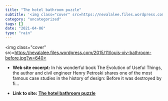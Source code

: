```yaml
---
title: "The hotel bathroom puzzle"
subtitle: '<img class="cover" src=https://nevalalee.files.wordpress.com/2015/11/louis-xiv-bathroom-before.jpg?w...'
category: "uncategorized"
tags: []
date: "2021-04-06"
type: "rain"
---
```

<img class="cover" src=https://nevalalee.files.wordpress.com/2015/11/louis-xiv-bathroom-before.jpg?w=640>



* **Web site excerpt:** In his wonderful book The Evolution of Useful Things, the author and civil engineer Henry Petroski shares one of the most famous case studies in the history of design: Before it was destroyed by fi…

* **Link to site:** **[The hotel bathroom puzzle](https://nevalalee.wordpress.com/2015/11/27/the-hotel-bathroom-puzzle)**